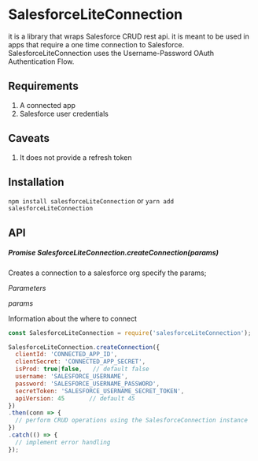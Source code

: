 # SalesforceLiteConnection

it is a library that wraps Salesforce CRUD rest api. it is meant to be used in apps that require a one time connection to Salesforce.
SalesforceLiteConnection uses the Username-Password OAuth Authentication Flow.

## Requirements

1. A connected app
2. Salesforce user credentials

## Caveats

1. It does not provide a refresh token


## Installation

`npm install salesforceLiteConnection` or `yarn add salesforceLiteConnection`

## API

##### Promise<SalesforceConnection> SalesforceLiteConnection.createConnection(params)

Creates a connection to a salesforce org specify the params;

*Parameters*

_params_

Information about the  where to connect

```javascript
const SalesforceLiteConnection = require('salesforceLiteConnection');

SalesforceLiteConnection.createConnection({
  clientId: 'CONNECTED_APP_ID',
  clientSecret: 'CONNECTED_APP_SECRET',
  isProd: true|false,   // default false
  username: 'SALESFORCE_USERNAME',
  password: 'SALESFORCE_USERNAME_PASSWORD',
  secretToken: 'SALESFORCE_USERNAME_SECRET_TOKEN',
  apiVersion: 45       // default 45
})
.then(conn => {
  // perform CRUD operations using the SalesforceConnection instance
})
.catch(() => {
  // implement error handling
});
```
